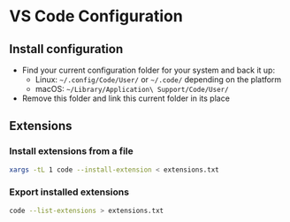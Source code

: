 # VS Code Configuration

## Install configuration

- Find your current configuration folder for your system and back it up:
  - Linux: `~/.config/Code/User/` or `~/.code/` depending on the platform
  - macOS: `~/Library/Application\ Support/Code/User/`
- Remove this folder and link this current folder in its place

## Extensions

### Install extensions from a file

```sh
xargs -tL 1 code --install-extension < extensions.txt
```

### Export installed extensions

```sh
code --list-extensions > extensions.txt
```
